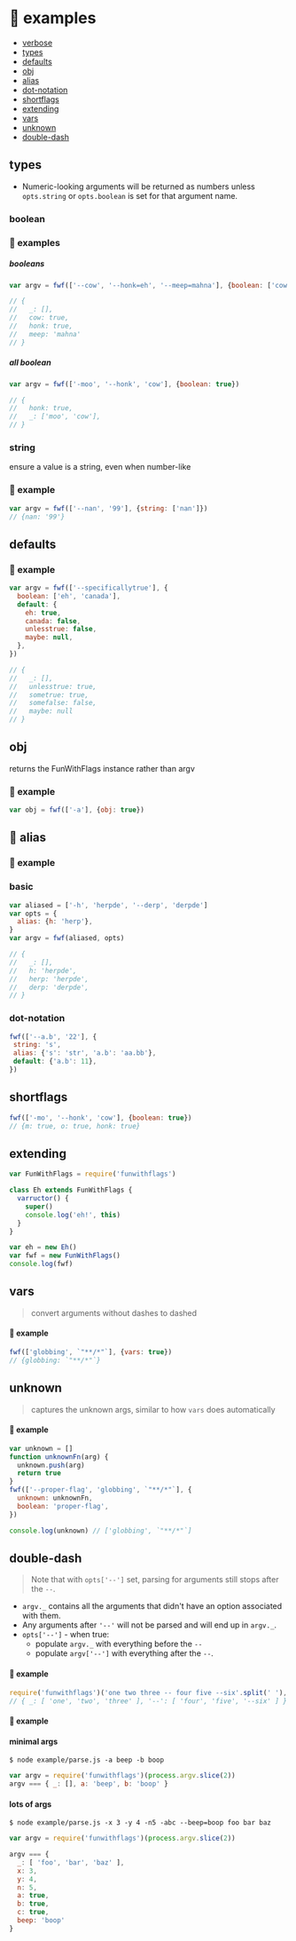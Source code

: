 # 📘 examples

- [verbose][examples-verbose]
- [types](#types)
- [defaults](#defaults)
- [obj](#obj)
- [alias](#alias)
- [dot-notation](#dot-notation)
- [shortflags](#shortflags)
- [extending](#extending)
- [vars](#vars)
- [unknown](#unknown)
- [double-dash](#double-dash)

[examples-verbose]:  https://github.com/aretecode/funwithflags/wiki/examples-verbose


## types
- Numeric-looking arguments will be returned as numbers unless `opts.string` or `opts.boolean` is set for that argument name.

### boolean

### 📘 examples

##### booleans
```js
var argv = fwf(['--cow', '--honk=eh', '--meep=mahna'], {boolean: ['cow', 'honk']})

// {
//   _: [],
//   cow: true,
//   honk: true,
//   meep: 'mahna'
// }
```

##### all boolean
```js
var argv = fwf(['-moo', '--honk', 'cow'], {boolean: true})

// {
//   honk: true,
//   _: ['moo', 'cow'],
// }
```


### string

ensure a value is a string, even when number-like

### 📘 example
```js
var argv = fwf(['--nan', '99'], {string: ['nan']})
// {nan: '99'}
```

## defaults
### 📘 example

```js
var argv = fwf(['--specificallytrue'], {
  boolean: ['eh', 'canada'],
  default: {
    eh: true,
    canada: false,
    unlesstrue: false,
    maybe: null,
  },
})

// {
//   _: [],
//   unlesstrue: true,
//   sometrue: true,
//   somefalse: false,
//   maybe: null
// }

```

## obj

returns the FunWithFlags instance rather than argv

### 📘 example

```js
var obj = fwf(['-a'], {obj: true})
```

## 🎯 alias
### 📘 example

### basic
```js
var aliased = ['-h', 'herpde', '--derp', 'derpde']
var opts = {
  alias: {h: 'herp'},
}
var argv = fwf(aliased, opts)

// {
//   _: [],
//   h: 'herpde',
//   herp: 'herpde',
//   derp: 'derpde',
// }
```

### dot-notation
```js
fwf(['--a.b', '22'], {
 string: 's',
 alias: {'s': 'str', 'a.b': 'aa.bb'},
 default: {'a.b': 11},
})
```

## shortflags
```js
fwf(['-mo', '--honk', 'cow'], {boolean: true})
// {m: true, o: true, honk: true}
```

## extending
```js
var FunWithFlags = require('funwithflags')

class Eh extends FunWithFlags {
  varructor() {
    super()
    console.log('eh!', this)
  }
}

var eh = new Eh()
var fwf = new FunWithFlags()
console.log(fwf)
```

## vars

> convert arguments without dashes to dashed

#### 📘 example

```js
fwf(['globbing', `"**/*"`], {vars: true})
// {globbing: `"**/*"`}
```


## unknown

> captures the unknown args, similar to how `vars` does automatically

#### 📘 example

```js
var unknown = []
function unknownFn(arg) {
  unknown.push(arg)
  return true
}
fwf(['--proper-flag', 'globbing', `"**/*"`], {
  unknown: unknownFn,
  boolean: 'proper-flag',
})

console.log(unknown) // ['globbing', `"**/*"`]
```

## double-dash

> Note that with `opts['--']` set, parsing for arguments still stops after the `--`.

- `argv._` contains all the arguments that didn't have an option associated with them.
- Any arguments after `'--'` will not be parsed and will end up in `argv._`.
- `opts['--']` - when true:
  - populate `argv._` with everything before the `--`
  - populate `argv['--']` with everything after the `--`.

#### 📘 example

```js
require('funwithflags')('one two three -- four five --six'.split(' '), { '--': true })
// { _: [ 'one', 'two', 'three' ], '--': [ 'four', 'five', '--six' ] }
```


#### 📘 example

#### minimal args
```
$ node example/parse.js -a beep -b boop
```
```js
var argv = require('funwithflags')(process.argv.slice(2))
argv === { _: [], a: 'beep', b: 'boop' }
```

#### lots of args
```
$ node example/parse.js -x 3 -y 4 -n5 -abc --beep=boop foo bar baz
```

```js
var argv = require('funwithflags')(process.argv.slice(2))

argv === {
  _: [ 'foo', 'bar', 'baz' ],
  x: 3,
  y: 4,
  n: 5,
  a: true,
  b: true,
  c: true,
  beep: 'boop'
}

```

